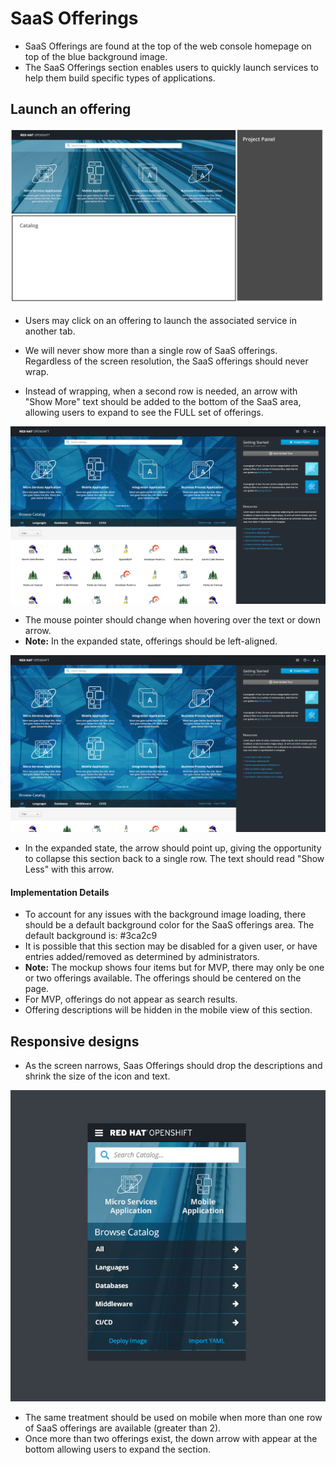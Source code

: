 # SaaS Offerings

- SaaS Offerings are found at the top of the web console homepage on top of the blue background image.
- The SaaS Offerings section enables users to quickly launch services to help them build specific types of applications.

## Launch an offering

![offerings](img/Layout.png)
- Users may click on an offering to launch the associated service in another tab.


- We will never show more than a single row of SaaS offerings. Regardless of the screen resolution, the SaaS offerings should never wrap.
- Instead of wrapping, when a second row is needed, an arrow with "Show More" text should be added to the bottom of the SaaS area, allowing users to expand to see the FULL set of offerings.

![offerings](img/DESKTOP.png)
- The mouse pointer should change when hovering over the text or down arrow.
- **Note:** In the expanded state, offerings should be left-aligned.

![offerings](img/DESKTOP-2.png)
- In the expanded state, the arrow should point up, giving the opportunity to collapse this section back to a single row. The text should read "Show Less" with this arrow.   


#### Implementation Details
- To account for any issues with the background image loading, there should be a default background color for the SaaS offerings area. The default background is: #3ca2c9
- It is possible that this section may be disabled for a given user, or have entries added/removed as determined by administrators.
- **Note:** The mockup shows four items but for MVP, there may only be one or two offerings available. The offerings should be centered on the page.
- For MVP, offerings do not appear as search results.
- Offering descriptions will be hidden in the mobile view of this section.


## Responsive designs

- As the screen narrows, Saas Offerings should drop the descriptions and shrink the size of the icon and text.

![offerings 2](img/Mobile-V2.png)

- The same treatment should be used on mobile when more than one row of SaaS offerings are available (greater than 2).
- Once more than two offerings exist, the down arrow with appear at the bottom allowing users to expand the section.
